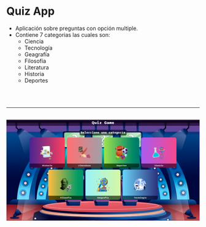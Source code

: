 # **Quiz App**

- Aplicación sobre preguntas con opción multiple.
- Contiene 7 categorias las cuales son:
  - Ciencia
  - Tecnología
  - Geagrafía
  - Filosofía
  - Literatura
  - Historia
  - Deportes

<br>

<br>

---

<br>

<img src="./quiz_app.png" alt="Quiz App" />
